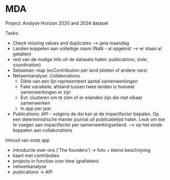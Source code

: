 # MDA
Project: Analyse Horizon 2020 and 2024 dataset

Tasks: 
- Check missing values and duplicates --> jana maandag 
- Landen koppelen aan volledige naam (NaN - al opgelost --> er staan al getallen)
- rest van de nodige info uit de datasets halen: publications, (role, coordination)
- Sebastian: map (ecContribution per land plotten of andere vars)
- Netwerkanalyse: Collaborations 
    - Dikte van een lijn representeert aantal samenwerkingen 
    - Fake variabele: afstand tussen twee landen is hoeveel samenwerkingen er zijn 
    - Evt: clusteren om te zien of er eilanden zijn die met elkaar samenwerken
    - In app per jaar. 
 - Publications: API - volgens de doi kan je de impactfactor bepalen. Op een deterministische manier journal uit publicatielijst halen. Leuk om toe te voegen aan impactfactor per samenwerkingseiland. 
    --> op het einde koppelen aan collaborations 


Inhoud van onze app 
- introductie over ons ('The founders') -> foto + kleine beschrijving
- kaart met contributies 
- projects in function over time (grafieken)
- netwerkanalyse 
- publications -> API 